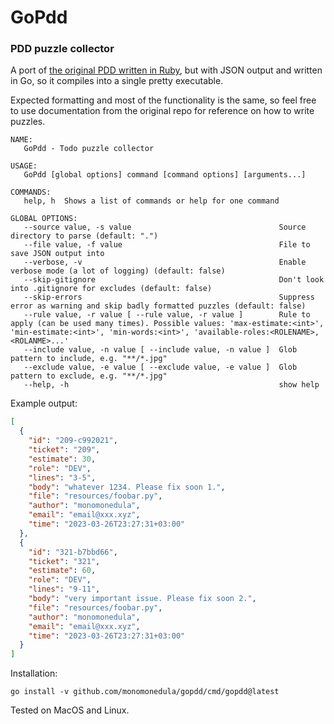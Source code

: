 # GoPdd 

### PDD puzzle collector



A port of [the original PDD written in Ruby](https://github.com/cqfn/pdd/), but with JSON output and written in Go, so it compiles into a single pretty executable.

Expected formatting and most of the functionality is the same, so feel free to use documentation from the original repo for reference on how to write puzzles.

```
NAME:
   GoPdd - Todo puzzle collector

USAGE:
   GoPdd [global options] command [command options] [arguments...]

COMMANDS:
   help, h  Shows a list of commands or help for one command

GLOBAL OPTIONS:
   --source value, -s value                                 Source directory to parse (default: ".")
   --file value, -f value                                   File to save JSON output into
   --verbose, -v                                            Enable verbose mode (a lot of logging) (default: false)
   --skip-gitignore                                         Don't look into .gitignore for excludes (default: false)
   --skip-errors                                            Suppress error as warning and skip badly formatted puzzles (default: false)
   --rule value, -r value [ --rule value, -r value ]        Rule to apply (can be used many times). Possible values: 'max-estimate:<int>', 'min-estimate:<int>', 'min-words:<int>', 'available-roles:<ROLENAME>,<ROLANME>...'
   --include value, -n value [ --include value, -n value ]  Glob pattern to include, e.g. "**/*.jpg"
   --exclude value, -e value [ --exclude value, -e value ]  Glob pattern to exclude, e.g. "**/*.jpg"
   --help, -h                                               show help
```


Example output:
```json
[
  {
    "id": "209-c992021",
    "ticket": "209",
    "estimate": 30,
    "role": "DEV",
    "lines": "3-5",
    "body": "whatever 1234. Please fix soon 1.",
    "file": "resources/foobar.py",
    "author": "monomonedula",
    "email": "email@xxx.xyz",
    "time": "2023-03-26T23:27:31+03:00"
  },
  {
    "id": "321-b7bbd66",
    "ticket": "321",
    "estimate": 60,
    "role": "DEV",
    "lines": "9-11",
    "body": "very important issue. Please fix soon 2.",
    "file": "resources/foobar.py",
    "author": "monomonedula",
    "email": "email@xxx.xyz",
    "time": "2023-03-26T23:27:31+03:00"
  }
]
```

Installation:
```
go install -v github.com/monomonedula/gopdd/cmd/gopdd@latest
```

Tested on MacOS and Linux.


